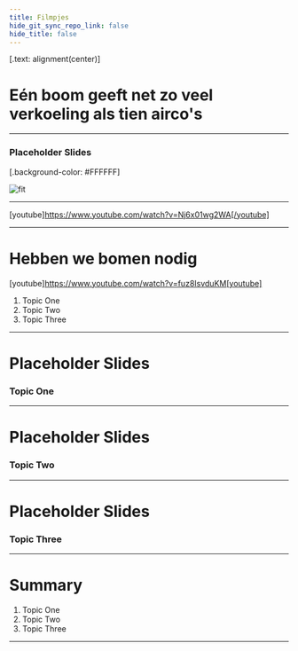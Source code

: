```yaml
---
title: Filmpjes
hide_git_sync_repo_link: false
hide_title: false
---
```


[.text: alignment(center)]

# Eén boom geeft net zo veel verkoeling als tien airco's
---
### Placeholder Slides

[.background-color: #FFFFFF]

![fit](https://hibbittsdesign.org/images/ux-toolkit-8-no-numbers.png "Diagram of user experience design process/techniques")

---

[youtube]https://www.youtube.com/watch?v=Nj6x01wg2WA[/youtube]

---

# Hebben we bomen nodig

[youtube]https://www.youtube.com/watch?v=fuz8IsvduKM[youtube]

1. Topic One  
2. Topic Two   
3. Topic Three  

---

# Placeholder Slides

### Topic One

---

# Placeholder Slides

### Topic Two

---

# Placeholder Slides

### Topic Three

---

# Summary
1. Topic One  
2. Topic Two   
3. Topic Three  

---
